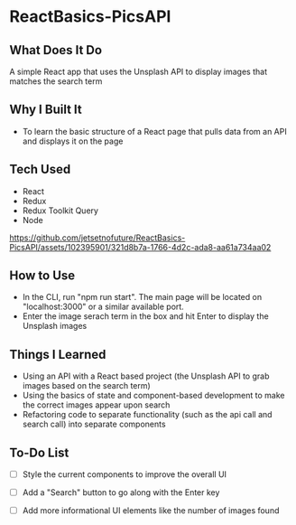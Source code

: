 # ReactBasics-PicsAPI

## What Does It Do
A simple React app that uses the Unsplash API to display images that matches the search term

## Why I Built It
* To learn the basic structure of a React page that pulls data from an API and displays it on the page

## Tech Used
* React
* Redux
* Redux Toolkit Query
* Node

https://github.com/jetsetnofuture/ReactBasics-PicsAPI/assets/102395901/321d8b7a-1766-4d2c-ada8-aa61a734aa02


## How to Use
* In the CLI, run "npm run start". The main page will be located on "localhost:3000" or a similar available port.
* Enter the image serach term in the box and hit Enter to display the Unsplash images

## Things I Learned
* Using an API with a React based project (the Unsplash API to grab images based on the search term)
* Using the basics of state and component-based development to make the correct images appear upon search
* Refactoring code to separate functionality (such as the api call and search call) into separate components

## To-Do List
- [ ] Style the current components to improve the overall UI
- [ ] Add a "Search" button to go along with the Enter key
- [ ] Add more informational UI elements like the number of images found



